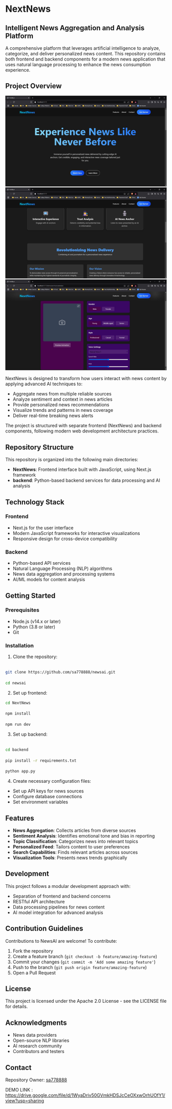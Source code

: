 # NextNews
## Intelligent News Aggregation and Analysis Platform

A comprehensive platform that leverages artificial intelligence to analyze, categorize, and deliver personalized news content. This repository contains both frontend and backend components for a modern news application that uses natural language processing to enhance the news consumption experience.

## Project Overview
![NextNews Banner](g1.jpg)
![NextNews Banner](g2.jpg)
![NextNews Banner](g3.jpg)


NextNews is designed to transform how users interact with news content by applying advanced AI techniques to:

- Aggregate news from multiple reliable sources
- Analyze sentiment and context in news articles
- Provide personalized news recommendations
- Visualize trends and patterns in news coverage
- Deliver real-time breaking news alerts

The project is structured with separate frontend (NextNews) and backend components, following modern web development architecture practices.

## Repository Structure

This repository is organized into the following main directories:

- **NextNews**: Frontend interface built with JavaScript, using Next.js framework
- **backend**: Python-based backend services for data processing and AI analysis

## Technology Stack

### Frontend 
- Next.js for the user interface
- Modern JavaScript frameworks for interactive visualizations
- Responsive design for cross-device compatibility

### Backend 
- Python-based API services
- Natural Language Processing (NLP) algorithms
- News data aggregation and processing systems
- AI/ML models for content analysis

## Getting Started

### Prerequisites

- Node.js (v14.x or later)
- Python (3.8 or later)
- Git

### Installation

1. Clone the repository:
   
```bash

git clone https://github.com/sa778888/newsai.git

cd newsai
```

2. Set up frontend:

```bash
cd NextNews

npm install

npm run dev
```


3. Set up backend:

```bash

cd backend

pip install -r requirements.txt

python app.py

```
4. Create necessary configuration files:
- Set up API keys for news sources
- Configure database connections
- Set environment variables

## Features

- **News Aggregation**: Collects articles from diverse sources
- **Sentiment Analysis**: Identifies emotional tone and bias in reporting
- **Topic Classification**: Categorizes news into relevant topics
- **Personalized Feed**: Tailors content to user preferences
- **Search Capabilities**: Finds relevant articles across sources
- **Visualization Tools**: Presents news trends graphically

## Development

This project follows a modular development approach with:

- Separation of frontend and backend concerns
- RESTful API architecture
- Data processing pipelines for news content
- AI model integration for advanced analysis

## Contribution Guidelines

Contributions to NewsAI are welcome! To contribute:

1. Fork the repository
2. Create a feature branch (`git checkout -b feature/amazing-feature`)
3. Commit your changes (`git commit -m 'Add some amazing feature'`)
4. Push to the branch (`git push origin feature/amazing-feature`)
5. Open a Pull Request

## License

This project is licensed under the Apache 2.0 License - see the LICENSE file for details.

## Acknowledgments

- News data providers
- Open-source NLP libraries
- AI research community
- Contributors and testers

## Contact

Repository Owner: [sa778888](https://github.com/sa778888)

DEMO LINK : https://drive.google.com/file/d/1WyaDriv50GVmkHDSJcCeOXxwOrhUOfY1/view?usp=sharing

